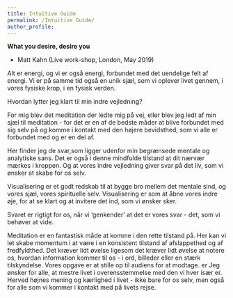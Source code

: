 ```yaml
---
title: Intuitive Guide
permalink: /Intuitive Guide/
author_profile: 
---
```


**What you desire, desire you**
- Matt Kahn (Live work-shop, London, May 2019)



Alt er energi, og vi er også energi, forbundet med det uendelige felt af energi. Vi er på samme tid også en unik sjæl, som vi oplever livet gennem, i vores fysiske krop, i en fysisk verden.


Hvordan lytter jeg klart til min indre vejledning? 

For mig blev det meditation der ledte mig på vej, eller blev jeg ledt af min sjæl til meditation - for det er en af de bedste måder at blive forbundet med sig selv på og komme i kontakt med den højere bevidsthed, som vi alle er forbundet med og er en del af. 

Her finder jeg de svar,som ligger udenfor min begrænsede mentale og analytiske sans. Det er også i denne mindfulde tilstand at dit nærvær mærkes i kroppen. Og at vores indre vejledning giver svar på det liv, som vi ønsker at skabe for os selv.

Visualisering er et godt redskab til at bygge bro mellem det mentale sind, og vores sjæl, vores spirituelle selv. Visualisering er som at åbne vores indre øje, for at se klart og at invitere det ind, som vi ønsker sker. 

Svaret er rigtigt for os, når vi ‘genkender’ at det er vores svar - det, som vi behøver at vide.

Meditation er en fantastisk måde at komme i den rette tilstand på. Her kan vi let skabe momentum i at være i en konsistent tilstand af afslappethed og af fredfyldthed. Det kræver lidt øvelse ligesom det kræver lidt øvelse at notere os, hvordan information kommer til os - i ord, billeder eller en stærk tilskyndelse. Vores opgave er at stille op til audiens for at modtage.
 er
Jeg ønsker for alle, at mestre livet i overensstemmelse med den vi hver især er. Herved højnes mening og kærlighed i livet - ikke bare for os selv, men også for alle som vi kommer i kontakt med på livets rejse.


